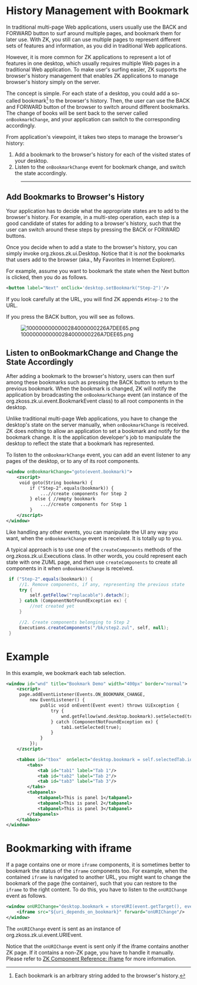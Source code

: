# History Management with Bookmark

In traditional multi-page Web applications, users usually use the BACK
and FORWARD button to surf around multiple pages, and bookmark them for
later use. With ZK, you still can use multiple pages to represent
different sets of features and information, as you did in traditional
Web applications.

However, it is more common for ZK applications to represent a lot of
features in one desktop, which usually requires multiple Web pages in a
traditional Web application. To make user's surfing easier, ZK supports
the browser's history management that enables ZK applications to manage
browser's history simply on the server.

The concept is simple. For each state of a desktop, you could add a
so-called bookmark[^1] to the browser's history. Then, the user can use
the BACK and FORWARD button of the browser to switch around different
bookmarks. The change of books will be sent back to the server called
`onBookmarkChange`, and your application can switch to the corresponding
accordingly.

From application's viewpoint, it takes two steps to manage the browser's
history:

1.  Add a bookmark to the browser's history for each of the visited
    states of your desktop.
2.  Listen to the `onBookmarkChange` event for bookmark change, and
    switch the state accordingly.

> ------------------------------------------------------------------------
>
> <references/>

## Add Bookmarks to Browser's History

Your application has to decide what the appropriate states are to add to
the browser's history. For example, in a multi-step operation, each step
is a good candidate of states for adding to a browser's history, such
that the user can switch around these steps by pressing the BACK or
FORWARD buttons.

Once you decide when to add a state to the browser's history, you can
simply invoke
<javadoc method="setBookmark(java.lang.String)" type="interface">org.zkoss.zk.ui.Desktop</javadoc>.
Notice that it is *not* the bookmarks that users add to the browser
(aka., My Favorites in Internet Explorer).

For example, assume you want to bookmark the state when the Next button
is clicked, then you do as follows.

``` xml
<button label="Next" onClick='desktop.setBookmark("Step-2")'/>
```

If you look carefully at the URL, you will find ZK appends `#Step-2` to
the URL.

If you press the BACK button, you will see as follows.

<figure>
<img src="1000000000000284000000226A7DEE65.png"
title="1000000000000284000000226A7DEE65.png" />
<figcaption>1000000000000284000000226A7DEE65.png</figcaption>
</figure>

## Listen to onBookmarkChange and Change the State Accordingly

After adding a bookmark to the browser's history, users can then surf
among these bookmarks such as pressing the BACK button to return to the
previous bookmark. When the bookmark is changed, ZK will notify the
application by broadcasting the `onBookmarkChange` event (an instance of
the <javadoc>org.zkoss.zk.ui.event.BookmarkEvent</javadoc> class) to all
root components in the desktop.

Unlike traditional multi-page Web applications, you have to change the
desktop's state on the server manually, when `onBookmarkChange` is
received. ZK does nothing to allow an application to set a bookmark and
notify for the bookmark change. It is the application developer's job to
manipulate the desktop to reflect the state that a bookmark has
represented.

To listen to the `onBookmarkChange` event, you can add an event listener
to any pages of the desktop, or to any of its root components.

``` xml
<window onBookmarkChange="goto(event.bookmark)">
    <zscript>
     void goto(String bookmark) {
         if ("Step-2".equals(bookmark)) {
             ...//create components for Step 2
         } else { //empty bookmark
             ...//create components for Step 1
         }
    </zscript>
</window>
```

Like handling any other events, you can manipulate the UI any way you
want, when the `onBookmarkChange` event is received. It is totally up to
you.

A typical approach is to use one of the `createComponents` methods of
the <javadoc>org.zkoss.zk.ui.Executions</javadoc> class. In other words,
you could represent each state with one ZUML page, and then use
`createComponents` to create all components in it when
`onBookmarkChange` is received.

``` java
 if ("Step-2".equals(bookmark)) {
     //1. Remove components, if any, representing the previous state
     try {
         self.getFellow("replacable").detach();
     } catch (ComponentNotFoundException ex) {
         //not created yet
     }

     //2. Create components belonging to Step 2
     Executions.createComponents("/bk/step2.zul", self, null);
 }
```

# Example

In this example, we bookmark each tab selection.

``` xml
<window id="wnd" title="Bookmark Demo" width="400px" border="normal">
    <zscript>
     page.addEventListener(Events.ON_BOOKMARK_CHANGE,
         new EventListener() {
             public void onEvent(Event event) throws UiException {
                 try {
                     wnd.getFellow(wnd.desktop.bookmark).setSelected(true);
                 } catch (ComponentNotFoundException ex) {
                     tab1.setSelected(true);
                 }
             }
         });
    </zscript>

    <tabbox id="tbox"  onSelect="desktop.bookmark = self.selectedTab.id">
        <tabs>
            <tab id="tab1" label="Tab 1"/>
            <tab id="tab2" label="Tab 2"/>
            <tab id="tab3" label="Tab 3"/>
        </tabs>
        <tabpanels>
            <tabpanel>This is panel 1</tabpanel>
            <tabpanel>This is panel 2</tabpanel>
            <tabpanel>This is panel 3</tabpanel>
        </tabpanels>
    </tabbox>
</window>
```

# Bookmarking with iframe

If a page contains one or more `iframe` components, it is sometimes
better to bookmark the status of the `iframe` components too. For
example, when the contained `iframe` is navigated to another URL, you
might want to change the bookmark of the page (the container), such that
you can restore to the `iframe` to the right content. To do this, you
have to listen to the `onURIChange` event as follows.

``` xml
<window onURIChange="desktop.bookmark = storeURI(event.getTarget(), event.getURI())">
    <iframe src="${uri_depends_on_bookmark}" forward="onURIChange"/>
</window>
```

The `onURIChange` event is sent as an instance of
<javadoc>org.zkoss.zk.ui.event.URIEvent</javadoc>.

Notice that the `onURIChange` event is sent only if the iframe contains
another ZK page. If it contains a non-ZK page, you have to handle it
manually. Please refer to [ZK Component Reference:
iframe](ZK_Component_Reference/Essential_Components/Iframe#Integrate_with_Other_Technologies)
for more information.

[^1]: Each bookmark is an arbitrary string added to the browser's
    history.
